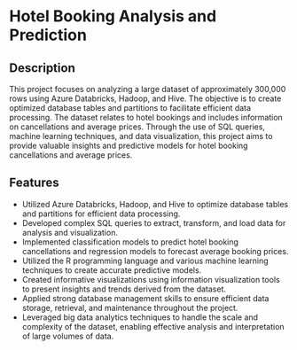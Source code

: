 # Hotel Booking Analysis and Prediction

## Description

This project focuses on analyzing a large dataset of approximately 300,000 rows using Azure Databricks, Hadoop, and Hive. The objective is to create optimized database tables and partitions to facilitate efficient data processing. The dataset relates to hotel bookings and includes information on cancellations and average prices. Through the use of SQL queries, machine learning techniques, and data visualization, this project aims to provide valuable insights and predictive models for hotel booking cancellations and average prices.

## Features

- Utilized Azure Databricks, Hadoop, and Hive to optimize database tables and partitions for efficient data processing.
- Developed complex SQL queries to extract, transform, and load data for analysis and visualization.
- Implemented classification models to predict hotel booking cancellations and regression models to forecast average booking prices.
- Utilized the R programming language and various machine learning techniques to create accurate predictive models.
- Created informative visualizations using information visualization tools to present insights and trends derived from the dataset.
- Applied strong database management skills to ensure efficient data storage, retrieval, and maintenance throughout the project.
- Leveraged big data analytics techniques to handle the scale and complexity of the dataset, enabling effective analysis and interpretation of large volumes of data.
